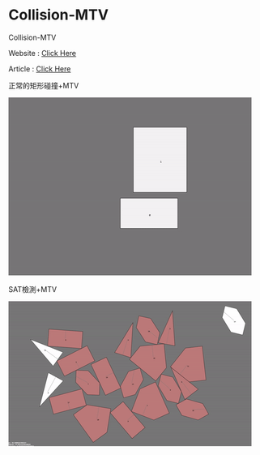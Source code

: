 # Collision-MTV

Collision-MTV

Website : [Click Here](http://davidhsu666.com)

Article : [Click Here](http://davidhsu666.com/315/gamecollisiondetection)

正常的矩形碰撞+MTV

![AllText](example1.gif)

SAT檢測+MTV

![AllText](example2.gif)